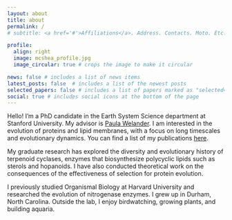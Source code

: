 ```yaml
---
layout: about
title: about
permalink: /
# subtitle: <a href='#'>Affiliations</a>. Address. Contacts. Moto. Etc.

profile:
  align: right
  image: mcshea_profile.jpg
  image_circular: true # crops the image to make it circular

news: false # includes a list of news items
latest_posts: false  # includes a list of the newest posts
selected_papers: false # includes a list of papers marked as "selected={true}"
social: true # includes social icons at the bottom of the page
---
```


Hello! I’m a PhD candidate in the Earth System Science department at Stanford University. My advisor is [Paula Welander](https://welanderlab.stanford.edu/). I am interested in the evolution of proteins and lipid membranes, with a focus on long timescales and evolutionary dynamics. You can find a list of my publications [here](https://scholar.google.com/citations?user=mdmGCvAAAAAJ&hl=en).

My graduate research has explored the diversity and evolutionary history of terpenoid cyclases, enzymes that biosynthesize polycyclic lipids such as sterols and hopanoids. I have also conducted theoretical work on the consequences of the effectiveness of selection for protein evolution. 

I previously studied Organismal Biology at Harvard University and researched the evolution of nitrogenase enzymes. I grew up in Durham, North Carolina. Outside the lab, I enjoy birdwatching, growing plants, and building aquaria.